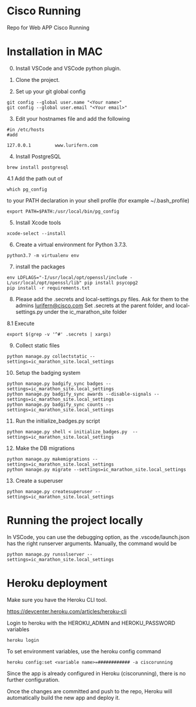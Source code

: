 # Cisco Running

Repo for Web APP Cisco Running

# Installation in MAC

0. Install VSCode and VSCode python plugin.

1. Clone the project.

2. Set up your git global config

``` 
git config --global user.name "<Your name>"     
git config --global user.email "<Your email>"
``` 

3. Edit your hostnames file and add the following

``` 
#in /etc/hosts
#add

127.0.0.1         www.lurifern.com
``` 

4. Install PostgreSQL 

``` 
brew install postgresql
``` 

4.1 Add the path out of 

``` 
which pg_config
``` 
to your PATH declaration in your shell profile (for example ~/.bash_profile)

``` 
export PATH=$PATH:/usr/local/bin/pg_config
``` 
5. Install Xcode tools

``` 
xcode-select --install
``` 

6. Create a virtual environment for Python 3.7.3.

``` 
python3.7 -m virtualenv env
``` 
7. install the packages

``` 
env LDFLAGS="-I/usr/local/opt/openssl/include -L/usr/local/opt/openssl/lib" pip install psycopg2
pip install -r requirements.txt
``` 

8. Please add the .secrets and local-settings.py files. Ask for them to the admins lurifern@cisco.com
Set .secrets at the parent folder, and local-settings.py under the ic_marathon_site folder

8.1 Execute

``` 
export $(grep -v '^#' .secrets | xargs)
``` 

9. Collect static files

``` 
python manage.py collectstatic --settings=ic_marathon_site.local_settings
``` 

10. Setup the badging system

``` 
python manage.py badgify_sync badges --settings=ic_marathon_site.local_settings
python manage.py badgify_sync awards --disable-signals --settings=ic_marathon_site.local_settings
python manage.py badgify_sync counts --settings=ic_marathon_site.local_settings
``` 

11. Run the initialize_badges.py script

``` 
python manage.py shell < initialize_badges.py  --settings=ic_marathon_site.local_settings
``` 
12. Make the DB migrations

``` 
python manage.py makemigrations --settings=ic_marathon_site.local_settings
python manage.py migrate --settings=ic_marathon_site.local_settings
``` 

13. Create a superuser

``` 
python manage.py createsuperuser --settings=ic_marathon_site.local_settings
```  


# Running the project locally

In VSCode, you can use the debugging option, as the .vscode/launch.json has the right runserver arguments.
Manually, the command would be

``` 
python manage.py runsslserver --settings=ic_marathon_site.local_settings
``` 

# Heroku deployment

Make sure you have the Heroku CLI tool.

https://devcenter.heroku.com/articles/heroku-cli

Login to heroku with the HEROKU_ADMIN and HEROKU_PASSWORD variables

``` 
heroku login
``` 

To set environment variables, use the heroku config command

``` 
heroku config:set <variable name>=############ -a ciscorunning
``` 

Since the app is already configured in Heroku (ciscorunning), there is no further configuration.

Once the changes are committed and push to the repo, Heroku will automatically build the new app and deploy it.
